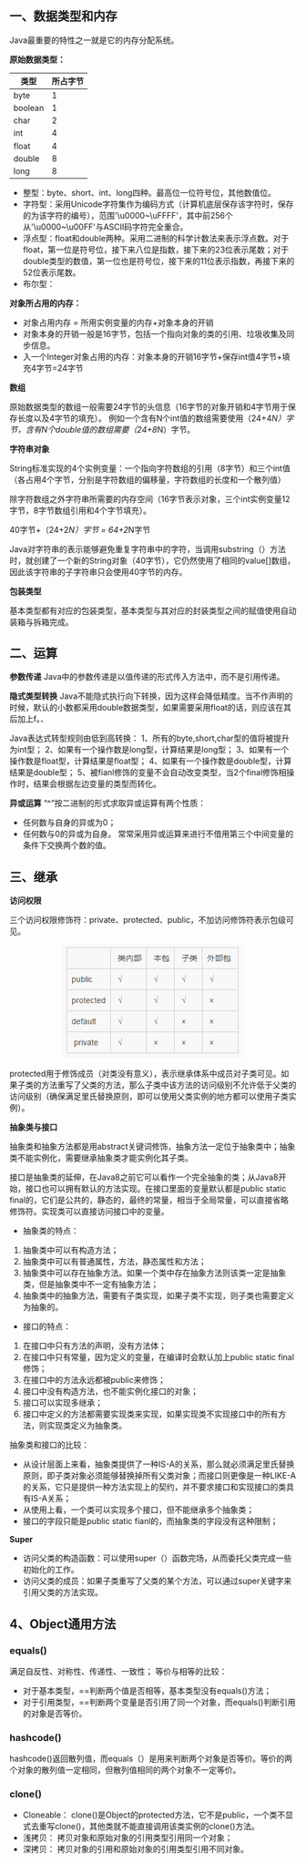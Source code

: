## 一、数据类型和内存

Java最重要的特性之一就是它的内存分配系统。

**原始数据类型：**

|类型|所占字节|
|-|-|
|byte|1|
|boolean|1|
|char|2|
|int|4|
|float|4|
|double|8|
|long|8|

- 整型：byte、short、int、long四种。最高位一位符号位，其他数值位。
- 字符型：采用Unicode字符集作为编码方式（计算机底层保存该字符时，保存的为该字符的编号），范围'\u0000~\uFFFF'，其中前256个从'\u0000~\u00FF'与ASCII码字符完全重合。
- 浮点型：float和double两种。采用二进制的科学计数法来表示浮点数。对于float，第一位是符号位，接下来八位是指数，接下来的23位表示尾数；对于double类型的数值，第一位也是符号位，接下来的11位表示指数，再接下来的52位表示尾数。
- 布尔型：

**对象所占用的内存：**

- 对象占用内存 = 所用实例变量的内存+对象本身的开销
- 对象本身的开销一般是16字节，包括一个指向对象的类的引用、垃圾收集及同步信息。
- 入一个Integer对象占用的内存：对象本身的开销16字节+保存int值4字节+填充4字节=24字节

**数组**

原始数据类型的数组一般需要24字节的头信息（16字节的对象开销和4字节用于保存长度以及4字节的填充）。
例如一个含有N个int值的数组需要使用（24+4*N）字节，含有N个double值的数组需要（24+8*N）字节。

**字符串对象**

String标准实现的4个实例变量：一个指向字符数组的引用（8字节）和三个int值（各占用4个字节，分别是字符数组的偏移量，字符数组的长度和一个散列值）

除字符数组之外字符串所需要的内存空间（16字节表示对象，三个int实例变量12字节，8字节数组引用和4个字节填充）。

40字节+（24+2*N）字节 = 64+2*N字节

Java对字符串的表示能够避免重复字符串中的字符，当调用substring（）方法时，就创建了一个新的String对象（40字节），它仍然使用了相同的value[]数组，因此该字符串的子字符串只会使用40字节的内存。

**包装类型**

基本类型都有对应的包装类型，基本类型与其对应的封装类型之间的赋值使用自动装箱与拆箱完成。

## 二、运算

**参数传递**
Java中的参数传递是以值传递的形式传入方法中，而不是引用传递。

**隐式类型转换**
Java不能隐式执行向下转换，因为这样会降低精度。当不作声明的时候，默认的小数都采用double数据类型，如果需要采用float的话，则应该在其后加上f。、

Java表达式转型规则由低到高转换：
1、所有的byte,short,char型的值将被提升为int型；
2、如果有一个操作数是long型，计算结果是long型；
3、如果有一个操作数是float型，计算结果是float型；
4、如果有一个操作数是double型，计算结果是double型；
5、被fianl修饰的变量不会自动改变类型，当2个final修饰相操作时，结果会根据左边变量的类型而转化。


**异或运算**
“^”按二进制的形式求取异或运算有两个性质：
- 任何数与自身的异或为0；
- 任何数与0的异或为自身。
常常采用异或运算来进行不借用第三个中间变量的条件下交换两个数的值。


## 三、继承

**访问权限**

三个访问权限修饰符：private、protected、public，不加访问修饰符表示包级可见。

<div align="center">

![title](https://raw.githubusercontent.com/XQLong/Logging/master/img/2019/07/22/1563784677899-1563784678106.png)

</div>

protected用于修饰成员（对类没有意义），表示继承体系中成员对子类可见。如果子类的方法重写了父类的方法，那么子类中该方法的访问级别不允许低于父类的访问级别（确保满足里氏替换原则，即可以使用父类实例的地方都可以使用子类实例）。

**抽象类与接口**
 
抽象类和抽象方法都是用abstract关键词修饰，抽象方法一定位于抽象类中；抽象类不能实例化，需要继承抽象类才能实例化其子类。

接口是抽象类的延伸，在Java8之前它可以看作一个完全抽象的类；从Java8开始，接口也可以拥有默认的方法实现。在接口里面的变量默认都是public static final的，它们是公共的，静态的，最终的常量，相当于全局常量，可以直接省略修饰符。实现类可以直接访问接口中的变量。

- 抽象类的特点：
1. 抽象类中可以有构造方法；
2. 抽象类中可以有普通属性，方法，静态属性和方法；
3. 抽象类中可以存在抽象方法。如果一个类中存在抽象方法则该类一定是抽象类，但是抽象类中不一定有抽象方法；
4. 抽象类中的抽象方法，需要有子类实现，如果子类不实现，则子类也需要定义为抽象的。

- 接口的特点：
1. 在接口中只有方法的声明，没有方法体；
2. 在接口中只有常量，因为定义的变量，在编译时会默认加上public static final修饰；
3. 在接口中的方法永远都被public来修饰；
4. 接口中没有构造方法，也不能实例化接口的对象；
5. 接口可以实现多继承；
6. 接口中定义的方法都需要实现类来实现，如果实现类不实现接口中的所有方法，则实现类定义为抽象类。

抽象类和接口的比较：
- 从设计层面上来看，抽象类提供了一种IS-A的关系，那么就必须满足里氏替换原则，即子类对象必须能够替换掉所有父类对象；而接口则更像是一种LIKE-A的关系，它只是提供一种方法实现上的契约，并不要求接口和实现接口的类具有IS-A关系；
- 从使用上看，一个类可以实现多个接口，但不能继承多个抽象类；
- 接口的字段只能是public static fianl的，而抽象类的字段没有这种限制；

**Super**

- 访问父类的构造函数：可以使用super（）函数完场，从而委托父类完成一些初始化的工作。
- 访问父类的成员：如果子类重写了父类的某个方法，可以通过super关键字来引用父类的方法实现。

## 4、Object通用方法

### equals()

满足自反性、对称性、传递性、一致性；
等价与相等的比较：
- 对于基本类型，==判断两个值是否相等，基本类型没有equals()方法；
- 对于引用类型，==判断两个变量是否引用了同一个对象，而equals()判断引用的对象是否等价。

### hashcode()

hashcode()返回散列值，而equals（）是用来判断两个对象是否等价。等价的两个对象的散列值一定相同，但散列值相同的两个对象不一定等价。

### clone()

- Cloneable：
clone()是Object的protected方法，它不是public，一个类不显式去重写clone()，其他类就不能直接调用该类实例的clone()方法。
- 浅拷贝：
拷贝对象和原始对象的引用类型引用同一个对象；
- 深拷贝：
拷贝对象的引用和原始对象的引用类型引用不同对象。










